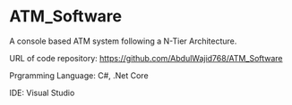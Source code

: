 # ATM_Software
A console based ATM system following a N-Tier Architecture.

URL of code repository: https://github.com/AbdulWajid768/ATM_Software

Prgramming Language: C#, .Net Core

IDE: Visual Studio
